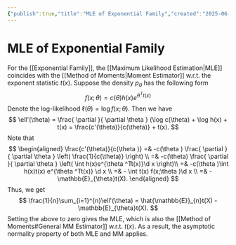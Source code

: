```yaml
---
{"publish":true,"title":"MLE of Exponential Family","created":"2025-06-06T01:37:43","modified":"2025-06-06T02:01:40","cssclasses":"","state":"done","sup":["[[Maximum Likelihood Estimation]]"],"alias":null,"type":"note","related":["[[Method of Moments]]"]}
---
```



# MLE of Exponential Family

For the [[Exponential Family]], the [[Maximum Likelihood Estimation\|MLE]] coincides with the [[Method of Moments\|Moment Estimator]] w.r.t. the exponent statistic $t(x)$. Suppose the density $p_{\theta}$ has the following form
$$
f(x ; \theta)=c(\theta) h(x) e^{\theta ^Tt(x)}
$$
Denote the log-likelihood $\ell(\theta) = \log f(x;\theta)$. Then we have
$$
\ell'(\theta) = \frac{ \partial  }{ \partial \theta } (\log c(\theta) + \log h(x) + t(x)
= \frac{c'(\theta)}{c(\theta)} + t(x).
$$
Note that
$$
\begin{aligned}
\frac{c'(\theta)}{c(\theta )} =& -c(\theta ) \frac{ \partial  }{ \partial \theta } \left( \frac{1}{c(\theta)} \right) \\
=& -c(\theta) \frac{ \partial  }{ \partial \theta } \left( \int h(x)e^{\theta ^Tt(x)}\d x \right)\\
=& -c(\theta )\int h(x)t(x) e^{\theta ^Tt(x)} \d x \\
=& - \int t(x) f(x;\theta )\d x \\
=& - \mathbb{E}_{\theta}t(X).
\end{aligned}
$$
Thus, we get
$$
\frac{1}{n}\sum_{i=1}^{n}\ell'(\theta) = \hat{\mathbb{E}}_{n}t(X) - \mathbb{E}_{\theta}t(X).
$$
Setting the above to zero gives the MLE, which is also the [[Method of Moments#General MM Estimator]] w.r.t. $t(x)$. As a result, the asymptotic normality property of both MLE and MM applies.
